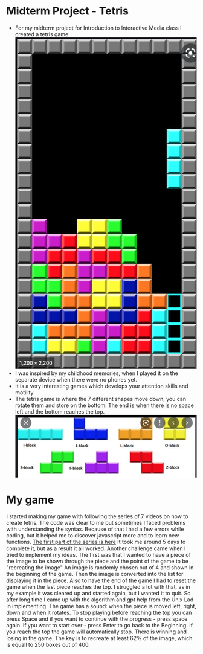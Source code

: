 # Midterm Project - Tetris
* For my midterm project for Introduction to Interactive Media class I created a tetris game.
![Example of the game](https://github.com/lizadat/Intro_to_IM/blob/76c84db182443ca42269a9df03cea921b0f075b9/MidTerm_P/GameExample.png)
* I was inspired by my childhood memories, when I played it on the separate device when there were no phones yet.
* It is a very interesting games which develops your attention skills and motility.
* The tetris game is where the 7 different shapes move down, you can rotate them and store on the bottom. The end is when there is no space left and the bottom reaches the top.
![How the shapes in tetris look like](https://github.com/lizadat/Intro_to_IM/blob/bc499a9d7ff83fc0d797d8ec9207f582b1b87826/MidTerm_P/TetrisShapes.png)
# My game
I started making my game with following the series of 7 videos on how to create tetris. The code was clear to me but sometimes I faced problems with understanding the syntax. Because of that I had a few errors while coding, but it helped me to discover javascript more and to learn new functions.
[The first part of the series is here](https://www.youtube.com/watch?v=Wcb0_Q9r6i4)
It took me around 5 days to complete it, but as a result it all worked.
Another challenge came when I tried to implement my ideas. The first was that I wanted to have a piece of the image to be shown through the piece and the point of the game to be "recreating the image"
An image is randomly chosen out of 4 and shown in the beginning of the game. Then the image is converted into the list for displaying it in the piece.
Also to have the end of the game I had to reset the game when the last piece reaches the top. I struggled a lot with that, as in my example it was cleared up and started again, but I wanted it to quit. So after long time I came up with the algorithm and gpt help from the Unix Lad in implementing.
The game has a sound: when the piece is moved left, right, down and when it rotates.
To stop playing before reaching the top you can press Space and if you want to continue with the progress - press space again. If ypu want to start over - press Enter to go back to the Beginning. If you reach the top the game will automatically stop.
There is winning and losing in the game. The key is to recreate at least 62% of the image, which is equall to 250 boxes out of 400.


